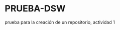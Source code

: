 # PRUEBA-DSW
prueba para la creación de un repositorio, actividad 1
<html>
<head>
<title>
menu 
archivo de prueba 
